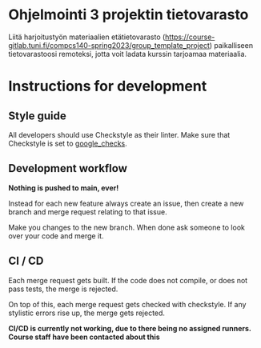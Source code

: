 # Ohjelmointi 3 projektin tietovarasto

 Liitä harjoitustyön materiaalien etätietovarasto (https://course-gitlab.tuni.fi/compcs140-spring2023/group_template_project)
paikalliseen tietovarastoosi remoteksi, jotta voit ladata kurssin tarjoamaa materiaalia.

# Instructions for development

## Style guide

 All developers should use Checkstyle as their linter. Make sure that Checkstyle is set to [google_checks](https://checkstyle.sourceforge.io/google_style.html).

## Development workflow

 **Nothing is pushed to main, ever!**

 Instead for each new feature always create an issue, then create a new branch and merge request relating to that issue.

 Make you changes to the new branch. When done ask someone to look over your code and merge it.

## CI / CD

Each merge request gets built. If the code does not compile, or does not pass tests, the merge is rejected.

On top of this, each merge request gets checked with checkstyle. If any stylistic errors rise up, the merge gets rejected.

**CI/CD is currently not working, due to there being no assigned runners. Course staff have been contacted about this**

